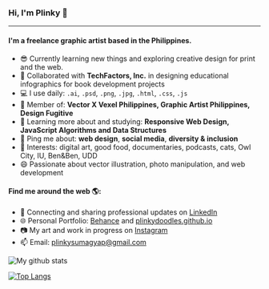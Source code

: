 ### Hi, I'm Plinky 👋
---

<!-- I'm Plinky Sumagyap, a freelance graphic artist focusing on vector illustration and exploring creative design for print and the web. I also design educational infographics for book development projects in collaboration with TechFactors Inc.-->

#### I'm a freelance graphic artist based in the Philippines.

- 😎 Currently learning new things and exploring creative design for print and the web.
- 📖 Collaborated with **TechFactors, Inc.** in designing educational infographics for book development projects
- 💻 I use daily: `.ai`, `.psd`, `.png`, `.jpg`, `.html`, `.css`, `.js`
- 🎨 Member of: **Vector X Vexel Philippines, Graphic Artist Philippines, Design Fugitive**
- 🌱 Learning more about and studying: **Responsive Web Design, JavaScript Algorithms and Data Structures**
- 💬 Ping me about: **web design**, **social media**, **diversity & inclusion**
- 💜 Interests: digital art, good food, documentaries, podcasts, cats, Owl City, IU, Ben&Ben, UDD 
- 😄 Passionate about vector illustration, photo manipulation, and web development

#### Find me around the web 🌎:
- 💼 Connecting and sharing professional updates on <a href="https://www.linkedin.com/in/plinkysumagyap/">LinkedIn</a>
- 🌐 Personal Portfolio: <a href="https://www.behance.net/plinkysumagyap">Behance</a> and <a href="https://plinkydoodles.github.io">plinkydoodles.github.io</a>
- 📷 My art and work in progress on <a href="https://www.instagram.com/plinkydoodles">Instagram</a>
- 📫 Email: plinkysumagyap@gmail.com

![My github stats](https://github-readme-stats.vercel.app/api?username=plinkydoodles&show_icons=true)

[![Top Langs](https://github-readme-stats.vercel.app/api/top-langs/?username=plinkydoodles)](https://github.com/plinkydoodles/github-readme-stats)

<!--
**plinkydoodles/plinkydoodles** is a ✨ _special_ ✨ repository because its `README.md` (this file) appears on your GitHub profile.

Here are some ideas to get you started:

- 🔭 I’m currently working on ...
- 🌱 I’m currently learning ...
- 👯 I’m looking to collaborate on ...
- 🤔 I’m looking for help with ...
- 💬 Ask me about ...
- 📫 How to reach me: ...
- 😄 Pronouns: ...
- ⚡ Fun fact: ...



-->


